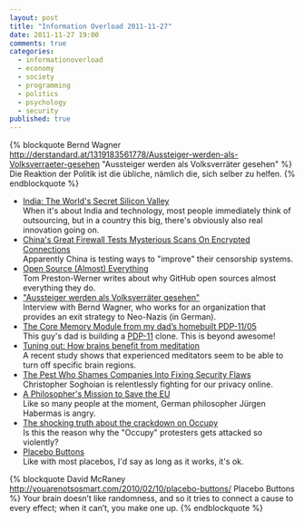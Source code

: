 ```yaml
---
layout: post
title: "Information Overload 2011-11-27"
date: 2011-11-27 19:00
comments: true
categories:
  - informationoverload
  - economy
  - society
  - programming
  - politics
  - psychology
  - security
published: true
---
```

{% blockquote Bernd Wagner http://derstandard.at/1319183561778/Aussteiger-werden-als-Volksverraeter-gesehen "Aussteiger werden als Volksverräter gesehen" %}
Die Reaktion der Politik ist die übliche, nämlich die, sich selber zu helfen.
{% endblockquote %}

* [India: The World's Secret Silicon Valley](http://www.theatlantic.com/business/archive/2011/11/india-the-worlds-secret-silicon-valley/248341/)<br/>When it's about India and technology, most people immediately think of outsourcing, but in a country this big, there's obviously also real innovation going on.
* [China's Great Firewall Tests Mysterious Scans On Encrypted Connections](http://www.forbes.com/sites/andygreenberg/2011/11/17/chinas-great-firewall-tests-mysterious-scans-on-encrypted-connections/)<br/>Apparently China is testing ways to "improve" their censorship systems.
* [Open Source (Almost) Everything](http://tom.preston-werner.com/2011/11/22/open-source-everything.html)<br/>Tom Preston-Werner writes about why GitHub open sources almost everything they do.
* ["Aussteiger werden als Volksverräter gesehen"](http://derstandard.at/1319183561778/Aussteiger-werden-als-Volksverraeter-gesehen)<br/>Interview with Bernd Wagner, who works for an organization that provides an exit strategy to Neo-Nazis (in German).
* [The Core Memory Module from my dad’s homebuilt PDP-11/05](http://porkrind.org/missives/the-core-memory-module-from-my-dads-homebuilt-pdp-1105/)<br/>This guy's dad is building a [PDP-11](http://en.wikipedia.org/wiki/PDP-11) clone. This is beyond awesome!
* [Tuning out: How brains benefit from meditation](http://medicalxpress.com/news/2011-11-tuning-brains-benefit-meditation.html)<br/>A recent study shows that experienced meditators seem to be able to turn off specific brain regions.
* [The Pest Who Shames Companies Into Fixing Security Flaws](http://www.wired.com/magazine/2011/11/the-pest-who-shames-companies-into-fixing-security-flaws)<br/>Christopher Soghoian is relentlessly fighting for our privacy online.
* [A Philosopher's Mission to Save the EU](http://www.spiegel.de/international/europe/0,1518,799237,00.html)<br/>Like so many people at the moment, German philosopher Jürgen Habermas is angry.
* [The shocking truth about the crackdown on Occupy](http://www.guardian.co.uk/commentisfree/cifamerica/2011/nov/25/shocking-truth-about-crackdown-occupy)<br/>Is this the reason why the "Occupy" protesters gets attacked so violently?
* [Placebo Buttons](http://youarenotsosmart.com/2010/02/10/placebo-buttons/)<br/>Like with most placebos, I'd say as long as it works, it's ok.

{% blockquote David McRaney http://youarenotsosmart.com/2010/02/10/placebo-buttons/ Placebo Buttons %}
Your brain doesn’t like randomness, and so it tries to connect a cause to every effect; when it can’t, you make one up.
{% endblockquote %}
